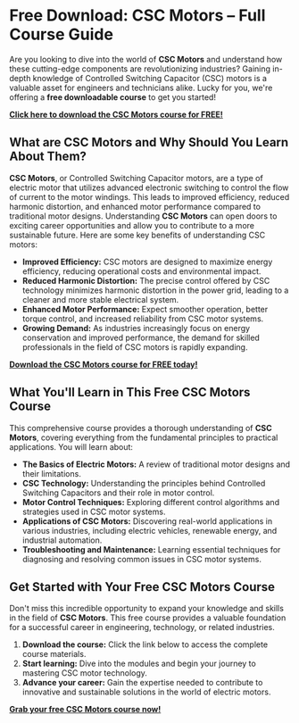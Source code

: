 # Free Download: CSC Motors – Full Course Guide

Are you looking to dive into the world of **CSC Motors** and understand how these cutting-edge components are revolutionizing industries? Gaining in-depth knowledge of Controlled Switching Capacitor (CSC) motors is a valuable asset for engineers and technicians alike. Lucky for you, we're offering a **free downloadable course** to get you started!

[**Click here to download the CSC Motors course for FREE!**](https://udemywork.com/csc-motors)

## What are CSC Motors and Why Should You Learn About Them?

**CSC Motors**, or Controlled Switching Capacitor motors, are a type of electric motor that utilizes advanced electronic switching to control the flow of current to the motor windings. This leads to improved efficiency, reduced harmonic distortion, and enhanced motor performance compared to traditional motor designs. Understanding **CSC Motors** can open doors to exciting career opportunities and allow you to contribute to a more sustainable future. Here are some key benefits of understanding CSC motors:

*   **Improved Efficiency:** CSC motors are designed to maximize energy efficiency, reducing operational costs and environmental impact.
*   **Reduced Harmonic Distortion:** The precise control offered by CSC technology minimizes harmonic distortion in the power grid, leading to a cleaner and more stable electrical system.
*   **Enhanced Motor Performance:** Expect smoother operation, better torque control, and increased reliability from CSC motor systems.
*   **Growing Demand:** As industries increasingly focus on energy conservation and improved performance, the demand for skilled professionals in the field of CSC motors is rapidly expanding.

[**Download the CSC Motors course for FREE today!**](https://udemywork.com/csc-motors)

## What You'll Learn in This Free CSC Motors Course

This comprehensive course provides a thorough understanding of **CSC Motors**, covering everything from the fundamental principles to practical applications. You will learn about:

*   **The Basics of Electric Motors:** A review of traditional motor designs and their limitations.
*   **CSC Technology:** Understanding the principles behind Controlled Switching Capacitors and their role in motor control.
*   **Motor Control Techniques:** Exploring different control algorithms and strategies used in CSC motor systems.
*   **Applications of CSC Motors:** Discovering real-world applications in various industries, including electric vehicles, renewable energy, and industrial automation.
*   **Troubleshooting and Maintenance:** Learning essential techniques for diagnosing and resolving common issues in CSC motor systems.

## Get Started with Your Free CSC Motors Course

Don't miss this incredible opportunity to expand your knowledge and skills in the field of **CSC Motors**. This free course provides a valuable foundation for a successful career in engineering, technology, or related industries.

1.  **Download the course:** Click the link below to access the complete course materials.
2.  **Start learning:** Dive into the modules and begin your journey to mastering CSC motor technology.
3.  **Advance your career:** Gain the expertise needed to contribute to innovative and sustainable solutions in the world of electric motors.

[**Grab your free CSC Motors course now!**](https://udemywork.com/csc-motors)

